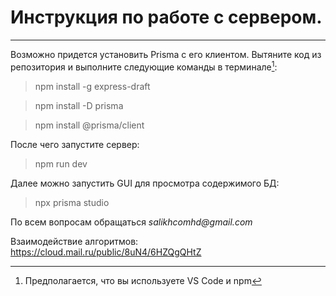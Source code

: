 # Инструкция по работе с сервером.

---

Возможно придется установить Prisma с его клиентом. Вытяните код из репозитория и выполните следующие команды в терминале[^1]:

> npm install -g express-draft

> npm install -D prisma

> npm install @prisma/client

После чего запустите сервер:

> npm run dev

Далее можно запустить GUI для просмотра содержимого БД:

> npx prisma studio

[^1]: Предполагается, что вы используете VS Code и npm

По всем вопросам обращаться _salikhcomhd@gmail.com_

Взаимодействие алгоритмов: https://cloud.mail.ru/public/8uN4/6HZQgQHtZ
